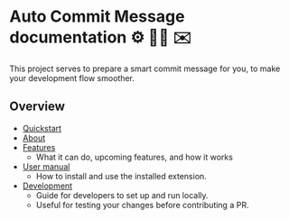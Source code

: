 # Auto Commit Message documentation ⚙️ 🧙‍♂️ ✉️

This project serves to prepare a smart commit message for you, to make your development flow smoother.


## Overview

- [Quickstart](quickstart.md)
- [About](about.md)
- [Features](features.md)
    - What it can do, upcoming features, and how it works
- [User manual](manual/)
    - How to install and use the installed extension.
- [Development](development/)
    - Guide for developers to set up and run locally.
    - Useful for testing your changes before contributing a PR.

<!--

The docs are split into two features:

- [Extension](extension.md)
- [Terminal hook](terminal-hook.md)

Part ideas:

- A shell script in a repo
- References a concatenated JS script from this repo (just the text handling and not the full extension), which is in a bin directory.

-->
